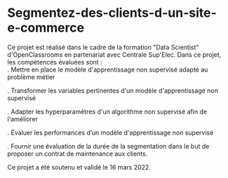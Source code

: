 # Segmentez-des-clients-d-un-site-e-commerce
Ce projet est réalisé dans le cadre de la formation "Data Scientist" d'OpenClassrooms en partenariat avec Centrale Sup'Elec.  Dans ce projet, les compétences évaluées sont :  
. Mettre en place le modèle d'apprentissage non supervisé adapté au problème métier 

. Transformer les variables pertinentes d'un modèle d'apprentissage non supervisé 

. Adapter les hyperparamètres d'un algorithme non supervisé afin de l'améliorer 

. Évaluer les performances d’un modèle d'apprentissage non supervisé 

. Fournir une évaluation de la durée de la segmentation dans le but de proposer un contrat de maintenance aux clients.  

Ce projet a été soutenu et validé le 16 mars 2022.
